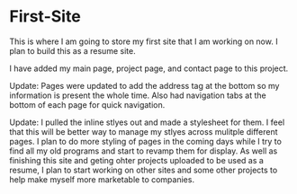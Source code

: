 # First-Site
This is where I am going to store my first site that I am working on now. I plan to build this as a resume site.

I have added my main page, project page, and contact page to this project. 

Update: Pages were updated to add the address tag at the bottom so my information is present the whole time. Also had navigation tabs at the bottom of each page for quick navigation. 

Update: I pulled the inline stlyes out and made a stylesheet for them. I feel that this will be better way to manage my stlyes across mulitple different pages. I plan to do more styling of pages in the coming days while I try to find all my old programs and start to revamp them for display. As well as finishing this site and geting ohter projects uploaded to be used as a resume, I plan to start working on other sites and some other projects to help make myself more marketable to companies. 

